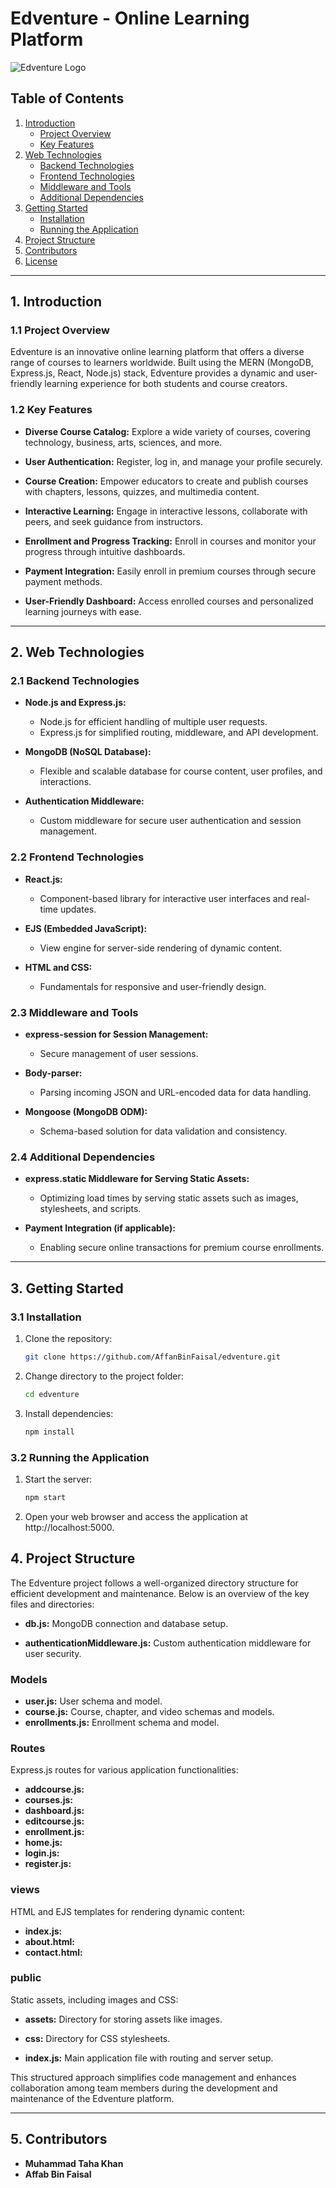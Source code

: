 # Edventure - Online Learning Platform

![Edventure Logo](public/assets/logo.png)

## Table of Contents
1. [Introduction](#1-introduction)
   - [Project Overview](#11-project-overview)
   - [Key Features](#12-key-features)
2. [Web Technologies](#2-web-technologies)
   - [Backend Technologies](#21-backend-technologies)
   - [Frontend Technologies](#22-frontend-technologies)
   - [Middleware and Tools](#23-middleware-and-tools)
   - [Additional Dependencies](#24-additional-dependencies)
3. [Getting Started](#3-getting-started)
   - [Installation](#31-installation)
   - [Running the Application](#32-running-the-application)
4. [Project Structure](#4-project-structure)
5. [Contributors](#5-contributors)
6. [License](#6-license)

---

## 1. Introduction

### 1.1 Project Overview

Edventure is an innovative online learning platform that offers a diverse range of courses to learners worldwide. Built using the MERN (MongoDB, Express.js, React, Node.js) stack, Edventure provides a dynamic and user-friendly learning experience for both students and course creators.

### 1.2 Key Features

- **Diverse Course Catalog:** Explore a wide variety of courses, covering technology, business, arts, sciences, and more.

- **User Authentication:** Register, log in, and manage your profile securely.

- **Course Creation:** Empower educators to create and publish courses with chapters, lessons, quizzes, and multimedia content.

- **Interactive Learning:** Engage in interactive lessons, collaborate with peers, and seek guidance from instructors.

- **Enrollment and Progress Tracking:** Enroll in courses and monitor your progress through intuitive dashboards.

- **Payment Integration:** Easily enroll in premium courses through secure payment methods.

- **User-Friendly Dashboard:** Access enrolled courses and personalized learning journeys with ease.

---

## 2. Web Technologies

### 2.1 Backend Technologies

- **Node.js and Express.js:**
   - Node.js for efficient handling of multiple user requests.
   - Express.js for simplified routing, middleware, and API development.

- **MongoDB (NoSQL Database):**
   - Flexible and scalable database for course content, user profiles, and interactions.

- **Authentication Middleware:**
   - Custom middleware for secure user authentication and session management.

### 2.2 Frontend Technologies

- **React.js:**
   - Component-based library for interactive user interfaces and real-time updates.

- **EJS (Embedded JavaScript):**
   - View engine for server-side rendering of dynamic content.

- **HTML and CSS:**
   - Fundamentals for responsive and user-friendly design.

### 2.3 Middleware and Tools

- **express-session for Session Management:**
   - Secure management of user sessions.

- **Body-parser:**
   - Parsing incoming JSON and URL-encoded data for data handling.

- **Mongoose (MongoDB ODM):**
   - Schema-based solution for data validation and consistency.

### 2.4 Additional Dependencies

- **express.static Middleware for Serving Static Assets:**
   - Optimizing load times by serving static assets such as images, stylesheets, and scripts.

- **Payment Integration (if applicable):**
   - Enabling secure online transactions for premium course enrollments.

---

## 3. Getting Started

### 3.1 Installation

1. Clone the repository:
   ```bash
   git clone https://github.com/AffanBinFaisal/edventure.git

2. Change directory to the project folder:
   ```bash
   cd edventure

3. Install dependencies:
   ```bash
   npm install

### 3.2 Running the Application

1. Start the server:
   ```bash
   npm start

2. Open your web browser and access the application at http://localhost:5000.

## 4. Project Structure

The Edventure project follows a well-organized directory structure for efficient development and maintenance. Below is an overview of the key files and directories:

- **db.js:** MongoDB connection and database setup.

- **authenticationMiddleware.js:** Custom authentication middleware for user security.

### Models

- **user.js:** User schema and model.
- **course.js:** Course, chapter, and video schemas and models.
- **enrollments.js:** Enrollment schema and model.

### Routes

Express.js routes for various application functionalities:

- **addcourse.js:**
- **courses.js:** 
- **dashboard.js:** 
- **editcourse.js:** 
- **enrollment.js:** 
- **home.js:** 
- **login.js:** 
- **register.js:** 

### views

HTML and EJS templates for rendering dynamic content:

- **index.js:** 
- **about.html:** 
- **contact.html:** 

### public

Static assets, including images and CSS:

- **assets:** Directory for storing assets like images.
- **css:** Directory for CSS stylesheets.

- **index.js:** Main application file with routing and server setup.

This structured approach simplifies code management and enhances collaboration among team members during the development and maintenance of the Edventure platform.

---

## 5. Contributors

- **Muhammad Taha Khan** 
- **Affab Bin Faisal** 

